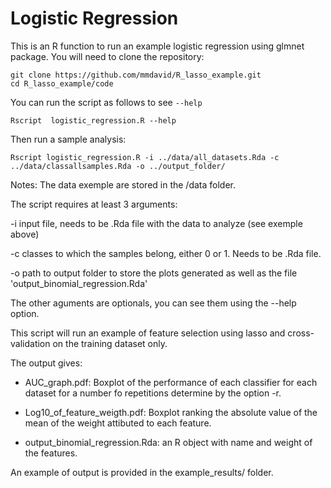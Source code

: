 # Logistic Regression

This is an R function to run an example logistic regression using glmnet package. You will need to clone the repository:

    git clone https://github.com/mmdavid/R_lasso_example.git
    cd R_lasso_example/code

You can run the script as follows to see `--help`

    Rscript  logistic_regression.R --help

Then run a sample analysis:

    Rscript logistic_regression.R -i ../data/all_datasets.Rda -c ../data/classallsamples.Rda -o ../output_folder/

Notes: The data exemple are stored in the /data folder.

The script requires at least 3 arguments: 

-i input file, needs to be .Rda file with the data to analyze (see exemple above)

-c classes to which the samples belong, either 0 or 1. Needs to be .Rda file. 

-o path to output folder to store the plots generated as well as the file 'output_binomial_regression.Rda'

The other aguments are optionals, you can see them using the --help option.

This script will run an example of feature selection using lasso and cross-validation on the training dataset only.


The output gives: 


- AUC_graph.pdf: Boxplot of the performance of each classifier for each dataset for a number fo repetitions determine by the option -r.

- Log10_of_feature_weigth.pdf: Boxplot ranking the absolute value of the mean of the weight attibuted to each feature. 

- output_binomial_regression.Rda: an R object with name and weight of the features. 

An example of output is provided in the example_results/ folder. 
